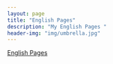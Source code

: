 ```yaml
---
layout: page
title: "English Pages"
description: "My English Pages "
header-img: "img/umbrella.jpg"
---
```




 [English Pages](http://zhiqihe.github.io)